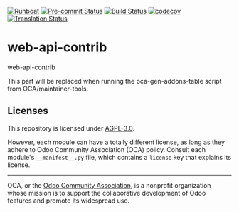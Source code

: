 
[![Runboat](https://img.shields.io/badge/runboat-Try%20me-875A7B.png)](https://runboat.odoo-community.org/builds?repo=OCA/web-api-contrib&target_branch=16.0)
[![Pre-commit Status](https://github.com/OCA/web-api-contrib/actions/workflows/pre-commit.yml/badge.svg?branch=16.0)](https://github.com/OCA/web-api-contrib/actions/workflows/pre-commit.yml?query=branch%3A16.0)
[![Build Status](https://github.com/OCA/web-api-contrib/actions/workflows/test.yml/badge.svg?branch=16.0)](https://github.com/OCA/web-api-contrib/actions/workflows/test.yml?query=branch%3A16.0)
[![codecov](https://codecov.io/gh/OCA/web-api-contrib/branch/16.0/graph/badge.svg)](https://codecov.io/gh/OCA/web-api-contrib)
[![Translation Status](https://translation.odoo-community.org/widgets/web-api-contrib-16-0/-/svg-badge.svg)](https://translation.odoo-community.org/engage/web-api-contrib-16-0/?utm_source=widget)

<!-- /!\ do not modify above this line -->

# web-api-contrib

web-api-contrib

<!-- /!\ do not modify below this line -->

<!-- prettier-ignore-start -->

[//]: # (addons)

This part will be replaced when running the oca-gen-addons-table script from OCA/maintainer-tools.

[//]: # (end addons)

<!-- prettier-ignore-end -->

## Licenses

This repository is licensed under [AGPL-3.0](LICENSE).

However, each module can have a totally different license, as long as they adhere to Odoo Community Association (OCA)
policy. Consult each module's `__manifest__.py` file, which contains a `license` key
that explains its license.

----
OCA, or the [Odoo Community Association](http://odoo-community.org/), is a nonprofit
organization whose mission is to support the collaborative development of Odoo features
and promote its widespread use.
